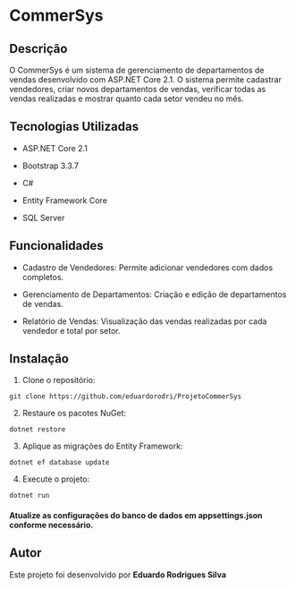 # CommerSys

## Descrição
O CommerSys é um sistema de gerenciamento de departamentos de vendas desenvolvido com ASP.NET Core 2.1. O sistema permite cadastrar vendedores, criar novos departamentos de vendas, verificar todas as vendas realizadas e mostrar quanto cada setor vendeu no mês.

## Tecnologias Utilizadas

- ASP.NET Core 2.1

- Bootstrap 3.3.7

- C#
  
- Entity Framework Core
  
- SQL Server
  
## Funcionalidades

- Cadastro de Vendedores: Permite adicionar vendedores com dados completos.
  
- Gerenciamento de Departamentos: Criação e edição de departamentos de vendas.
  
- Relatório de Vendas: Visualização das vendas realizadas por cada vendedor e total por setor.

## Instalação

1. Clone o repositório:
```
git clone https://github.com/eduardorodri/ProjetoCommerSys
```
2. Restaure os pacotes NuGet:
```
dotnet restore
```
3. Aplique as migrações do Entity Framework:
```
dotnet ef database update
```
4. Execute o projeto:
```
dotnet run
```

#### Atualize as configurações do banco de dados em appsettings.json conforme necessário. 


## Autor
Este projeto foi desenvolvido por <strong> Eduardo Rodrigues Silva <strong>


